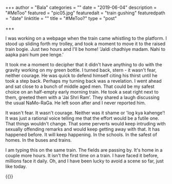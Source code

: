 +++
author = "Bala"
categories = ""
date = "2019-06-04"
description = "#MeToo"
featured = "pic05.jpg"
featuredalt = "train gushing"
featuredpath = "date"
linktitle = ""
title = "#MeToo?"
type = "post"

+++

I was working on a webpage when the train came whistling to the platform. I stood up sliding forth my trolley, and took a moment to move it to the raised train bogie. Just two hours and I'll be home! 
'Jaldi chadhiye madam. Nahi to aapka pani hum pee lenge.’ 

It took me a moment to decipher that it didn't have anything to do with the gravity working on my green bottle. I turned back, stern - it wasn't fear, neither courage. He was quick to defend himself citing his thirst until he took a step back. Perhaps my turning back was a revelation. I went ahead and sat close to a bunch of middle aged men. That could be my safest choice on an half-empty early morning train. He took a seat right next to them, greeted them with a 'Jai Shri Ram’. They shared a laugh discussing the usual NaMo-RaGa. He left soon after and I never reported him.

It wasn't fear. It wasn't courage. Neither was it shame or 'log kya kahenge’! It was just a rational voice telling me that the effort would be a futile one. That things wouldn't change. That some perverts would keep intruding with sexually offending remarks and would keep getting away with that. It has happened before. It will keep happening. In the schools. In the safest of homes. In the buses and trains.

I am typing this on the same train. The fields are passing by. It's home in a couple more hours. It isn't the first time on a train. I have faced it before, millions face it daily. Oh, and I have been lucky to avoid a scene so far, just like today. 

{{<instagram BuU2i28H5Hf hidecaption>}}
